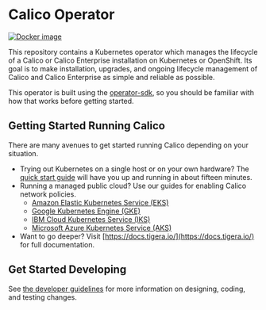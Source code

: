 # Calico Operator

[![Docker image](https://img.shields.io/badge/docker-quay.io%2Ftigera%2Foperator-blue)](https://quay.io/repository/tigera/operator)

This repository contains a Kubernetes operator which manages the lifecycle of a Calico or Calico Enterprise installation on Kubernetes or OpenShift. Its goal is
to make installation, upgrades, and ongoing lifecycle management of Calico and Calico Enterprise as simple and reliable as possible.

This operator is built using the [operator-sdk](https://github.com/operator-framework/operator-sdk), so you should be familiar with how that works before getting started.

## Getting Started Running Calico

There are many avenues to get started running Calico depending on your situation.

- Trying out Kubernetes on a single host or on your own hardware? The [quick start guide](https://projectcalico.docs.tigera.io/getting-started/kubernetes/quickstart) will have you up and running in about fifteen minutes.
- Running a managed public cloud? Use our guides for enabling Calico network policies.
  - [Amazon Elastic Kubernetes Service (EKS)](https://docs.tigera.io/calico/latest/getting-started/kubernetes/managed-public-cloud/eks)
  - [Google Kubernetes Engine (GKE)](https://docs.tigera.io/calico/latest/getting-started/kubernetes/managed-public-cloud/gke)
  - [IBM Cloud Kubernetes Service (IKS)](https://docs.tigera.io/calico/latest/getting-started/kubernetes/managed-public-cloud/iks)
  - [Microsoft Azure Kubernetes Service (AKS)](https://docs.tigera.io/calico/latest/getting-started/kubernetes/managed-public-cloud/aks)
- Want to go deeper? Visit [https://docs.tigera.io/](https://docs.tigera.io/) for full documentation.

## Get Started Developing

See [the developer guidelines](docs/dev_guidelines.md) for more information on designing, coding, and testing changes.
